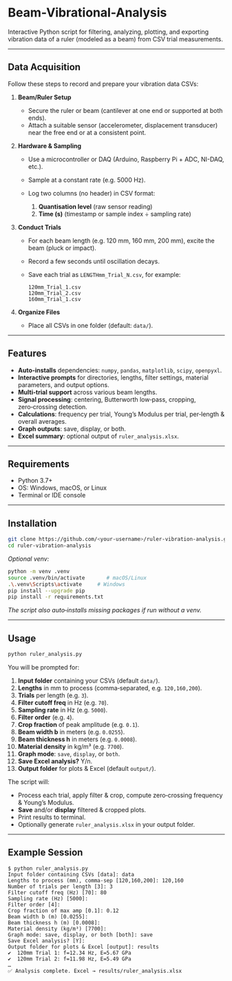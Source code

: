 # Beam-Vibrational-Analysis

Interactive Python script for filtering, analyzing, plotting, and exporting vibration data of a ruler (modeled as a beam) from CSV trial measurements.

---

## Data Acquisition

Follow these steps to record and prepare your vibration data CSVs:

1. **Beam/Ruler Setup**

   * Secure the ruler or beam (cantilever at one end or supported at both ends).
   * Attach a suitable sensor (accelerometer, displacement transducer) near the free end or at a consistent point.

2. **Hardware & Sampling**

   * Use a microcontroller or DAQ (Arduino, Raspberry Pi + ADC, NI-DAQ, etc.).
   * Sample at a constant rate (e.g. 5000 Hz).
   * Log two columns (no header) in CSV format:

     1. **Quantisation level** (raw sensor reading)
     2. **Time (s)** (timestamp or sample index ÷ sampling rate)

3. **Conduct Trials**

   * For each beam length (e.g. 120 mm, 160 mm, 200 mm), excite the beam (pluck or impact).
   * Record a few seconds until oscillation decays.
   * Save each trial as `LENGTHmm_Trial_N.csv`, for example:

     ```text
     120mm_Trial_1.csv
     120mm_Trial_2.csv
     160mm_Trial_1.csv
     ```

4. **Organize Files**

   * Place all CSVs in one folder (default: `data/`).

---

## Features

* **Auto‑installs** dependencies: `numpy`, `pandas`, `matplotlib`, `scipy`, `openpyxl`.
* **Interactive prompts** for directories, lengths, filter settings, material parameters, and output options.
* **Multi‑trial support** across various beam lengths.
* **Signal processing**: centering, Butterworth low‑pass, cropping, zero‑crossing detection.
* **Calculations**: frequency per trial, Young’s Modulus per trial, per‑length & overall averages.
* **Graph outputs**: save, display, or both.
* **Excel summary**: optional output of `ruler_analysis.xlsx`.

---

## Requirements

* Python 3.7+
* OS: Windows, macOS, or Linux
* Terminal or IDE console

---

## Installation

```bash
git clone https://github.com/<your-username>/ruler-vibration-analysis.git
cd ruler-vibration-analysis
```

*Optional venv:*

```bash
python -m venv .venv
source .venv/bin/activate       # macOS/Linux
.\.venv\Scripts\activate     # Windows
pip install --upgrade pip
pip install -r requirements.txt
```

*The script also auto‑installs missing packages if run without a venv.*

---

## Usage

```bash
python ruler_analysis.py
```

You will be prompted for:

1. **Input folder** containing your CSVs (default `data/`).
2. **Lengths** in mm to process (comma‑separated, e.g. `120,160,200`).
3. **Trials** per length (e.g. `3`).
4. **Filter cutoff freq** in Hz (e.g. `70`).
5. **Sampling rate** in Hz (e.g. `5000`).
6. **Filter order** (e.g. `4`).
7. **Crop fraction** of peak amplitude (e.g. `0.1`).
8. **Beam width b** in meters (e.g. `0.0255`).
9. **Beam thickness h** in meters (e.g. `0.0008`).
10. **Material density** in kg/m³ (e.g. `7700`).
11. **Graph mode**: `save`, `display`, or `both`.
12. **Save Excel analysis?** Y/n.
13. **Output folder** for plots & Excel (default `output/`).

The script will:

* Process each trial, apply filter & crop, compute zero‑crossing frequency & Young’s Modulus.
* **Save** and/or **display** filtered & cropped plots.
* Print results to terminal.
* Optionally generate `ruler_analysis.xlsx` in your output folder.

---

## Example Session

```
$ python ruler_analysis.py
Input folder containing CSVs [data]: data
Lengths to process (mm), comma-sep [120,160,200]: 120,160
Number of trials per length [3]: 3
Filter cutoff freq (Hz) [70]: 80
Sampling rate (Hz) [5000]:
Filter order [4]:
Crop fraction of max amp [0.1]: 0.12
Beam width b (m) [0.0255]:
Beam thickness h (m) [0.0008]:
Material density (kg/m³) [7700]:
Graph mode: save, display, or both [both]: save
Save Excel analysis? [Y]:
Output folder for plots & Excel [output]: results
✔️  120mm Trial 1: f=12.34 Hz, E=5.67 GPa
✔️  120mm Trial 2: f=11.98 Hz, E=5.49 GPa
…
✅ Analysis complete. Excel → results/ruler_analysis.xlsx

